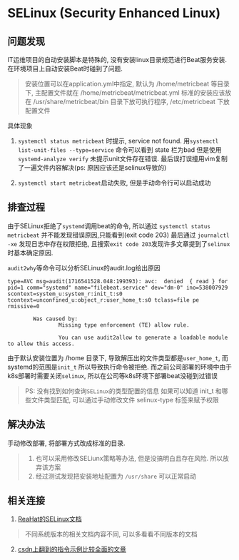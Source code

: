 # SELinux (Security Enhanced Linux)


## 问题发现
IT运维项目的自动安装脚本是特殊的, 没有安装linux目录规范进行Beat服务安装. 在环境项目上自动安装Beat时碰到了问题.
> 安装位置可以在application.yml中指定, 默认为 /home/metricbeat 等目录下, 主配置文件就在 /home/metricbeat/metricbeat.yml
> 标准的安装应该放在 /usr/share/metricbeat/bin 目录下放可执行程序, /etc/metricbeat 下放配置文件

具体现象
1. `systemctl status metricbeat` 时提示, service not found.
用`systemctl list-unit-files --type=service` 命令可以看到 state 栏为bad
但是使用 `systemd-analyze verify` 未提示unit文件存在错误.
最后误打误撞用vim复制了一遍文件内容解决(ps: 原因应该还是selinux导致的)

2. `systemctl start metricbeat`启动失败, 但是手动命令行可以启动成功

## 排查过程
由于SELinux拒绝了`systemd`调用beat的命令, 所以通过 `systemctl status metricbeat` 并不能发现错误原因,只能看到(exit code 203)
最后通过 `journalctl -xe` 发现日志中存在权限拒绝, 且搜索`exit code 203`发现许多文章提到了`selinux`时基本确定原因.

`audit2why`等命令可以分析SELinux的audit.log给出原因
```
type=AVC msg=audit(1716541528.048:199393): avc:  denied  { read } for  pid=1 comm="systemd" name="filebeat.service" dev="dm-0" ino=538007929 scontext=system_u:system_r:init_t:s0 tcontext=unconfined_u:object_r:user_home_t:s0 tclass=file pe rmissive=0

        Was caused by:
                Missing type enforcement (TE) allow rule.

                You can use audit2allow to generate a loadable module to allow this access.
```
由于默认安装位置为 /home 目录下, 导致解压出的文件类型都是`user_home_t`, 而systemd的范围是`init_t` 所以导致执行命令被拒绝.
而之前公司部署的环境中由于k8s部署时需要关闭`selinux`, 所以在公司等k8s环境下部署beat没碰到过错误

> PS: 没有找到如何查询`SELinux`的类型配置的信息
> 如果可以知道 init_t 和哪些文件类型匹配, 可以通过手动修改文件 selinux-type 标签来赋予权限

## 解决办法
手动修改部署, 将部署方式改成标准的目录.

> 1. 也可以采用修改SELiunx策略等办法, 但是没搞明白且存在风险. 所以放弃该方案
> 2. 经过测试发现把安装地址配置为 `/usr/share` 可以正常启动

## 相关连接

1. [ReaHat的SELinux文档](https://access.redhat.com/documentation/en-us/red_hat_enterprise_linux/7/html/selinux_users_and_administrators_guide/part_i-selinux)
> 不同系统版本的相关文档内容不同, 可以多看看不同版本的文档

2. [csdn上翻到的指令示例比较全面的文章](https://blog.csdn.net/sinat_41942180/article/details/134225509)
